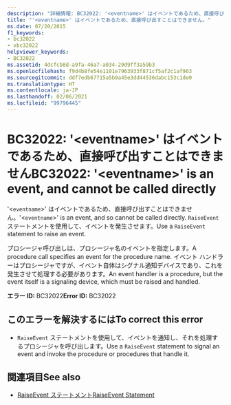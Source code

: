 ```yaml
---
description: "詳細情報: BC32022: '<eventname>' はイベントであるため、直接呼び出すことはできません"
title: "'<eventname>' はイベントであるため、直接呼び出すことはできません。"
ms.date: 07/20/2015
f1_keywords:
- bc32022
- vbc32022
helpviewer_keywords:
- BC32022
ms.assetid: 4dcfcb8d-a9fa-46a7-a034-29d9ff3a59b3
ms.openlocfilehash: f9d4b8fe54e1101e7963933f871cf5af2c1af903
ms.sourcegitcommit: ddf7edb67715a5b9a45e3dd44536dabc153c1de0
ms.translationtype: HT
ms.contentlocale: ja-JP
ms.lasthandoff: 02/06/2021
ms.locfileid: "99796445"
---
```

# <a name="bc32022-eventname-is-an-event-and-cannot-be-called-directly"></a><span data-ttu-id="ab70a-103">BC32022: '\<eventname>' はイベントであるため、直接呼び出すことはできません</span><span class="sxs-lookup"><span data-stu-id="ab70a-103">BC32022: '\<eventname>' is an event, and cannot be called directly</span></span>

<span data-ttu-id="ab70a-104">'<`eventname`>' はイベントであるため、直接呼び出すことはできません。</span><span class="sxs-lookup"><span data-stu-id="ab70a-104">'<`eventname`>' is an event, and so cannot be called directly.</span></span> <span data-ttu-id="ab70a-105">`RaiseEvent` ステートメントを使用して、イベントを発生させます。</span><span class="sxs-lookup"><span data-stu-id="ab70a-105">Use a `RaiseEvent` statement to raise an event.</span></span>

 <span data-ttu-id="ab70a-106">プロシージャ呼び出しは、プロシージャ名のイベントを指定します。</span><span class="sxs-lookup"><span data-stu-id="ab70a-106">A procedure call specifies an event for the procedure name.</span></span> <span data-ttu-id="ab70a-107">イベント ハンドラーはプロシージャですが、イベント自体はシグナル通知デバイスであり、これを発生させて処理する必要があります。</span><span class="sxs-lookup"><span data-stu-id="ab70a-107">An event handler is a procedure, but the event itself is a signaling device, which must be raised and handled.</span></span>

 <span data-ttu-id="ab70a-108">**エラー ID:** BC32022</span><span class="sxs-lookup"><span data-stu-id="ab70a-108">**Error ID:** BC32022</span></span>

## <a name="to-correct-this-error"></a><span data-ttu-id="ab70a-109">このエラーを解決するには</span><span class="sxs-lookup"><span data-stu-id="ab70a-109">To correct this error</span></span>

- <span data-ttu-id="ab70a-110">`RaiseEvent` ステートメントを使用して、イベントを通知し、それを処理するプロシージャを呼び出します。</span><span class="sxs-lookup"><span data-stu-id="ab70a-110">Use a `RaiseEvent` statement to signal an event and invoke the procedure or procedures that handle it.</span></span>

## <a name="see-also"></a><span data-ttu-id="ab70a-111">関連項目</span><span class="sxs-lookup"><span data-stu-id="ab70a-111">See also</span></span>

- [<span data-ttu-id="ab70a-112">RaiseEvent ステートメント</span><span class="sxs-lookup"><span data-stu-id="ab70a-112">RaiseEvent Statement</span></span>](../statements/raiseevent-statement.md)
